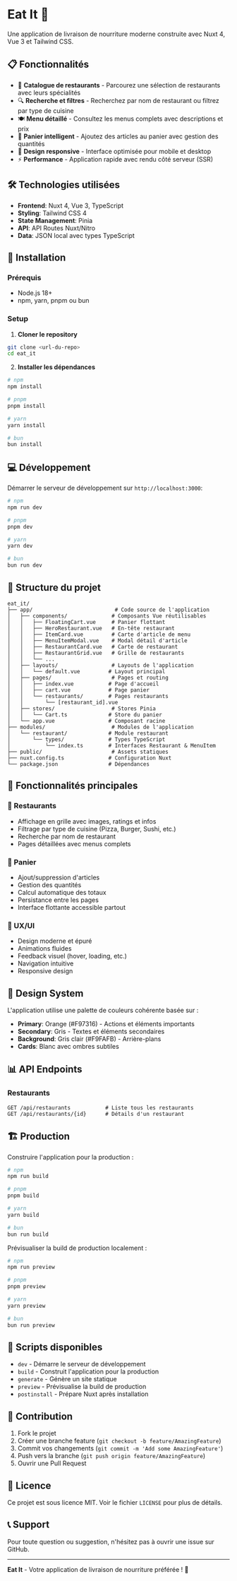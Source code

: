 # Eat It 🍕

Une application de livraison de nourriture moderne construite avec Nuxt 4, Vue 3 et Tailwind CSS.

## 📋 Fonctionnalités

- 🏪 **Catalogue de restaurants** - Parcourez une sélection de restaurants avec leurs spécialités
- 🔍 **Recherche et filtres** - Recherchez par nom de restaurant ou filtrez par type de cuisine
- 🍽️ **Menu détaillé** - Consultez les menus complets avec descriptions et prix
- 🛒 **Panier intelligent** - Ajoutez des articles au panier avec gestion des quantités
- 📱 **Design responsive** - Interface optimisée pour mobile et desktop
- ⚡ **Performance** - Application rapide avec rendu côté serveur (SSR)

## 🛠️ Technologies utilisées

- **Frontend**: Nuxt 4, Vue 3, TypeScript
- **Styling**: Tailwind CSS 4
- **State Management**: Pinia
- **API**: API Routes Nuxt/Nitro
- **Data**: JSON local avec types TypeScript

## 🚀 Installation

### Prérequis

- Node.js 18+
- npm, yarn, pnpm ou bun

### Setup

1. **Cloner le repository**

```bash
git clone <url-du-repo>
cd eat_it
```

2. **Installer les dépendances**

```bash
# npm
npm install

# pnpm
pnpm install

# yarn
yarn install

# bun
bun install
```

## 💻 Développement

Démarrer le serveur de développement sur `http://localhost:3000`:

```bash
# npm
npm run dev

# pnpm
pnpm dev

# yarn
yarn dev

# bun
bun run dev
```

## 📁 Structure du projet

```
eat_it/
├── app/                          # Code source de l'application
│   ├── components/              # Composants Vue réutilisables
│   │   ├── FloatingCart.vue     # Panier flottant
│   │   ├── HeroRestaurant.vue   # En-tête restaurant
│   │   ├── ItemCard.vue         # Carte d'article de menu
│   │   ├── MenuItemModal.vue    # Modal détail d'article
│   │   ├── RestaurantCard.vue   # Carte de restaurant
│   │   ├── RestaurantGrid.vue   # Grille de restaurants
│   │   └── ...
│   ├── layouts/                 # Layouts de l'application
│   │   └── default.vue         # Layout principal
│   ├── pages/                   # Pages et routing
│   │   ├── index.vue           # Page d'accueil
│   │   ├── cart.vue            # Page panier
│   │   └── restaurants/        # Pages restaurants
│   │       └── [restaurant_id].vue
│   ├── stores/                  # Stores Pinia
│   │   └── Cart.ts             # Store du panier
│   └── app.vue                 # Composant racine
├── modules/                     # Modules de l'application
│   └── restaurant/             # Module restaurant
│       └── types/              # Types TypeScript
│           └── index.ts        # Interfaces Restaurant & MenuItem
├── public/                      # Assets statiques
├── nuxt.config.ts              # Configuration Nuxt
└── package.json                # Dépendances
```

## 🌟 Fonctionnalités principales

### 🏪 Restaurants

- Affichage en grille avec images, ratings et infos
- Filtrage par type de cuisine (Pizza, Burger, Sushi, etc.)
- Recherche par nom de restaurant
- Pages détaillées avec menus complets

### 🛒 Panier

- Ajout/suppression d'articles
- Gestion des quantités
- Calcul automatique des totaux
- Persistance entre les pages
- Interface flottante accessible partout

### 📱 UX/UI

- Design moderne et épuré
- Animations fluides
- Feedback visuel (hover, loading, etc.)
- Navigation intuitive
- Responsive design

## 🎨 Design System

L'application utilise une palette de couleurs cohérente basée sur :

- **Primary**: Orange (#F97316) - Actions et éléments importants
- **Secondary**: Gris - Textes et éléments secondaires
- **Background**: Gris clair (#F9FAFB) - Arrière-plans
- **Cards**: Blanc avec ombres subtiles

## 📊 API Endpoints

### Restaurants

```
GET /api/restaurants           # Liste tous les restaurants
GET /api/restaurants/{id}      # Détails d'un restaurant
```

## 🏗️ Production

Construire l'application pour la production :

```bash
# npm
npm run build

# pnpm
pnpm build

# yarn
yarn build

# bun
bun run build
```

Prévisualiser la build de production localement :

```bash
# npm
npm run preview

# pnpm
pnpm preview

# yarn
yarn preview

# bun
bun run preview
```

## 📝 Scripts disponibles

- `dev` - Démarre le serveur de développement
- `build` - Construit l'application pour la production
- `generate` - Génère un site statique
- `preview` - Prévisualise la build de production
- `postinstall` - Prépare Nuxt après installation

## 🤝 Contribution

1. Fork le projet
2. Créer une branche feature (`git checkout -b feature/AmazingFeature`)
3. Commit vos changements (`git commit -m 'Add some AmazingFeature'`)
4. Push vers la branche (`git push origin feature/AmazingFeature`)
5. Ouvrir une Pull Request

## 📄 Licence

Ce projet est sous licence MIT. Voir le fichier `LICENSE` pour plus de détails.

## 📞 Support

Pour toute question ou suggestion, n'hésitez pas à ouvrir une issue sur GitHub.

---

**Eat It** - Votre application de livraison de nourriture préférée ! 🚀
